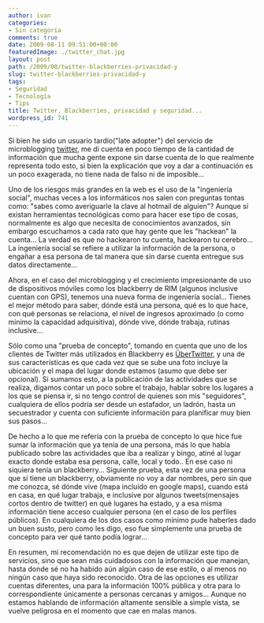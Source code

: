 ```yaml
---
author: ivan
categories:
- Sin categoría
comments: true
date: 2009-08-11 09:51:00+00:00
featuredImage: ./twitter_chat.jpg
layout: post
path: /2009/08/twitter-blackberries-privacidad-y
slug: twitter-blackberries-privacidad-y
tags:
- Seguridad
- Tecnología
- Tips
title: Twitter, Blackberries, privacidad y seguridad...
wordpress_id: 741
---
```


Si bien he sido un usuario tardío("late adopter") del servicio de microblogging [twitter](http://twitter.com), me di cuenta en poco tiempo de la cantidad de información que mucha gente expone sin darse cuenta de lo que realmente representa todo esto, si bien la explicación que voy a dar a continuación es un poco exagerada, no tiene nada de falso ni de imposible...

Uno de los riesgos más grandes en la web es el uso de la "ingeniería social", muchas veces a los informáticos nos salen con preguntas tontas como: "sabes como averiguarle la clave al hotmail de alguien"? Aunque sí existan herramientas tecnológicas como para hacer ese tipo de cosas, normalmente es algo que necesita de conocimientos avanzados, sin embargo escuchamos a cada rato que hay gente que les "hackean" la cuenta... La verdad es que no hackearon tu cuenta, hackearon tu cerebro... La ingeniería social se refiere a utilizar la información de la persona, o engañar a esa persona de tal manera que sin darse cuenta entregue sus datos directamente...

Ahora, en el caso del microblogging y el crecimiento impresionante de uso de dispositivos móviles como los blackberry de RIM (algunos inclusive cuentan con GPS), tenemos una nueva forma de ingeniería social... Tienes el mejor método para saber, dónde está una persona, qué es lo que hace, con qué personas se relaciona, el nivel de ingresos aproximado (o como mínimo la capacidad adquisitiva), dónde vive, dónde trabaja, rutinas inclusive...

Sólo como una "prueba de concepto", tomando en cuenta que uno de los clientes de Twitter más utilizados en Blackberry es [ÜberTwitter](http://www.ubertwitter.com/), y una de sus características es que cada vez que se sube una foto incluye la ubicación y el mapa del lugar donde estamos (asumo que debe ser opcional). Si sumamos esto, a la publicación de las actividades que se realiza, digamos contar un poco sobre el trabajo, hablar sobre los lugares a los que se piensa ir, si no tengo control de quienes son mis "seguidores", cualquiera de ellos podría ser desde un estafador, un ladrón, hasta un secuestrador y cuenta con suficiente información para planificar muy bien sus pasos...

De hecho a lo que me refería con la prueba de concepto lo que hice fue sumar la información que ya tenía de una persona, más lo que había publicado sobre las actividades que iba a realizar y bingo, atiné al lugar exacto donde estaba esa persona, calle, local y todo.. En ese caso ni siquiera tenía un blackberry... Siguiente prueba, esta vez de una persona que sí tiene un blackberry, obviamente no voy a dar nombres, pero sin que me conozca, sé dónde vive (mapa incluído en google maps), cuando está en casa, en qué lugar trabaja, e inclusive por algunos tweets(mensajes cortos dentro de twitter) en qué lugares ha estado, y a esa misma información tiene acceso cualquier persona (en el caso de los perfiles públicos). En cualquiera de los dos casos como mínimo pude haberles dado un buen susto, pero como les digo, eso fue simplemente una prueba de concepto para ver qué tanto podía lograr...

En resumen, mi recomendación no es que dejen de utilizar este tipo de servicios, sino que sean más cuidadosos con la información que manejan, hasta donde sé no ha habido aún algún caso de ese estilo, o al menos no ningún caso que haya sido reconocido. Otra de las opciones es utilizar cuentas diferentes, una para la información 100% pública y otra para lo correspondiente únicamente a personas cercanas y amigos... Aunque no estamos hablando de información altamente sensible a simple vista, se vuelve peligrosa en el momento que cae en malas manos.